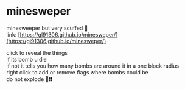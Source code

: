 # minesweper
minesweeper but very scuffed 🙏  
link: [https://gl91306.github.io/minesweper/](https://gl91306.github.io/minesweper/)

click to reveal the things  
if its bomb u die  
if not it tells you how many bombs are around it in a one block radius  
right click to add or remove flags where bombs could be  
do not explode 🙏❗❗  
